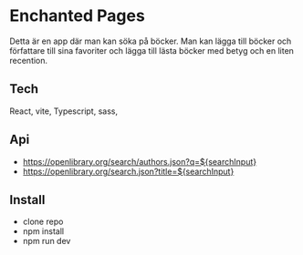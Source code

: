 # Enchanted Pages

Detta är en app där man kan söka på böcker. Man kan lägga till böcker och författare till sina favoriter och lägga till lästa böcker med betyg och en liten recention.

## Tech

React, vite, Typescript, sass,

## Api

- https://openlibrary.org/search/authors.json?q=${searchInput}
- https://openlibrary.org/search.json?title=${searchInput}

## Install

- clone repo
- npm install
- npm run dev

